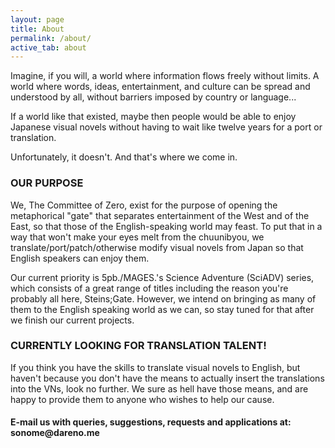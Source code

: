 ```yaml
---
layout: page
title: About
permalink: /about/
active_tab: about
---
```


Imagine, if you will, a world where information flows freely without limits. A world where words, ideas, entertainment, and culture can be spread and understood by all, without barriers imposed by country or language...

If a world like that existed, maybe then people would be able to enjoy Japanese visual novels without having to wait like twelve years for a port or translation.

Unfortunately, it doesn't. And that's where we come in.

<h3>OUR PURPOSE</h3>

We, The Committee of Zero, exist for the purpose of opening the metaphorical "gate" that separates entertainment of the West and of the East, so that those of the English-speaking world may feast. To put that in a way that won't make your eyes melt from the chuunibyou, we translate/port/patch/otherwise modify visual novels from Japan so that English speakers can enjoy them.

Our current priority is 5pb./MAGES.'s Science Adventure (SciADV) series, which consists of a great range of titles including the reason you're probably all here, Steins;Gate. However, we intend on bringing as many of them to the English speaking world as we can, so stay tuned for that after we finish our current projects.


<h3>CURRENTLY LOOKING FOR TRANSLATION TALENT!</h3>

If you think you have the skills to translate visual novels to English, but haven't because you don't have the means to actually insert the translations into the VNs, look no further. We sure as hell have those means, and are happy to provide them to anyone who wishes to help our cause.

<h4>E-mail us with queries, suggestions, requests and applications at: sonome@dareno.me</h4>
